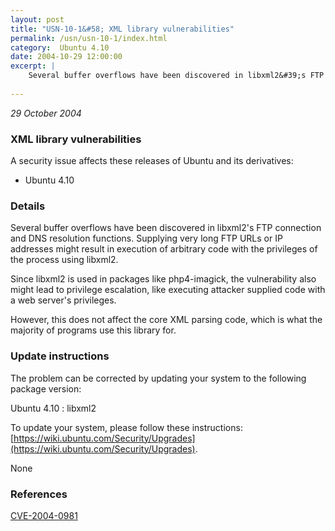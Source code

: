 ```yaml
---
layout: post
title: "USN-10-1&#58; XML library vulnerabilities"
permalink: /usn/usn-10-1/index.html
category:  Ubuntu 4.10
date: 2004-10-29 12:00:00
excerpt: |
    Several buffer overflows have been discovered in libxml2&#39;s FTP connection and DNS resolution functions. Supplying very long FTP URLs or IP addresses might result in execution of arbitrary code with the privileges of the process using libxml2.
    
--- 
```

 
 

*29 October 2004*

### XML library vulnerabilities

A security issue affects these releases of Ubuntu and its derivatives:

* Ubuntu 4.10

### Details

Several buffer overflows have been discovered in libxml2&#39;s FTP connection and DNS resolution functions. Supplying very long FTP URLs or IP addresses might result in execution of arbitrary code with the privileges of the process using libxml2.

Since libxml2 is used in packages like php4-imagick, the vulnerability also might lead to privilege escalation, like executing attacker supplied code with a web server&#39;s privileges.

However, this does not affect the core XML parsing code, which is what the majority of programs use this library for.

### Update instructions

The problem can be corrected by updating your system to the following package version:

Ubuntu 4.10
 : libxml2 

To update your system, please follow these instructions: [https://wiki.ubuntu.com/Security/Upgrades](https://wiki.ubuntu.com/Security/Upgrades).

None

### References

 
 [CVE-2004-0981](http://people.ubuntu.com/~ubuntu-security/cve/CVE-2004-0981)
 

